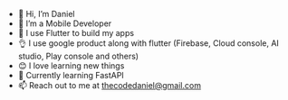 - 👋 Hi, I’m Daniel
- 👀 I’m a Mobile Developer
- 🌱 I use Flutter to build my apps
- 👌 I use google product along with flutter (Firebase, Cloud console, AI studio, Play console and others)
- 😊 I love learning new things
- 💞 Currently learning FastAPI
- 📫 Reach out to me at thecodedaniel@gmail.com

<!---
TheCodeDaniel/TheCodeDaniel is a ✨ special ✨ repository because its `README.md` (this file) appears on your GitHub profile.
You can click the Preview link to take a look at your changes.
--->

